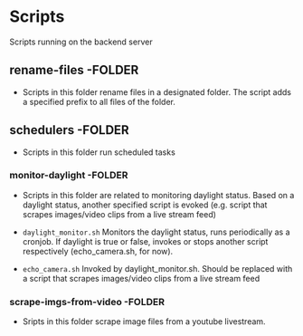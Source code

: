 # Scripts
Scripts running on the backend server

## rename-files -FOLDER
- Scripts in this folder rename files in a designated folder. The script adds a specified prefix to all files of the folder.

## schedulers -FOLDER
- Scripts in this folder run scheduled tasks

### monitor-daylight -FOLDER
- Scripts in this folder are related to monitoring daylight status. Based on a daylight status, another specified script is evoked (e.g. script that scrapes images/video clips from a live stream feed)

- `daylight_monitor.sh` Monitors the daylight status, runs periodically as a cronjob. If daylight is true or false, invokes or stops another script respectively (echo_camera.sh, for now). 
- `echo_camera.sh`  Invoked by daylight_monitor.sh. Should be replaced with a script that scrapes images/video clips from a live stream feed
	
### scrape-imgs-from-video -FOLDER
- Sripts in this folder scrape image files from a youtube livestream. 
